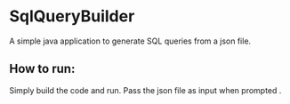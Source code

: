 # SqlQueryBuilder

A simple java application to generate SQL queries from a json file. 

## How to run:
  Simply build the code and run. Pass the json file as input when prompted .
  
